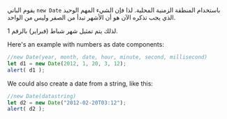 يقوم الباني `new Date` باستخدام المنطقة الزمنية المحلية. لذا فإن الشيء المهم الوحيد الذي يجب تذكره الآن هو أن الأشهر تبدأ من الصفر وليس من الواحد.

لذلك يتم تمثيل شهر شباط (فبراير) بالرقم 1.

Here's an example with numbers as date components:

```js run
//new Date(year, month, date, hour, minute, second, millisecond)
let d1 = new Date(2012, 1, 20, 3, 12);
alert( d1 );
```
We could also create a date from a string, like this:

```js run
//new Date(datastring)
let d2 = new Date("2012-02-20T03:12");
alert( d2 );
```
